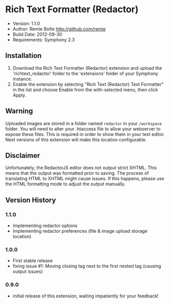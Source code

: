 # Rich Text Formatter (Redactor)

* Version: 1.1.0
* Author: Remie Bolte <http://github.com/remie>
* Build Date: 2012-09-30
* Requirements: Symphony 2.3

## Installation

1. Download the Rich Text Formatter (Redactor) extension and upload the 'richtext_redactor' folder to the 'extensions' folder of your Symphony instance.
2. Enable the extension by selecting "Rich Text (Redactor) Text Formatter" in the list and choose Enable from the with-selected menu, then click Apply.

## Warning

Uploaded images are stored in a folder named `redactor` in your `/workspace` folder.
You will need to alter your .htaccess file to allow your webserver to expose these files. This is required in order to show them in your text editor. Next versions of this extension will make this location configurable.

## Disclaimer

Unfortunately, the RedactorJS editor does not output strict XHTML. This means that the output was formatted prior to saving. The process of translating HTML to XHTML might cause issues. If this happens, please use the HTML formatting mode to adjust the output manually.

## Version History

### 1.1.0

* Implementing redactor options
* Implementing redactor preferences (file & image upload storage location)

### 1.0.0

* First stable release
* fixing issue #1: Moving closing tag next to the first nested tag (causing output issues)

### 0.9.0

* initial release of this extension, waiting impatiently for your feedback!